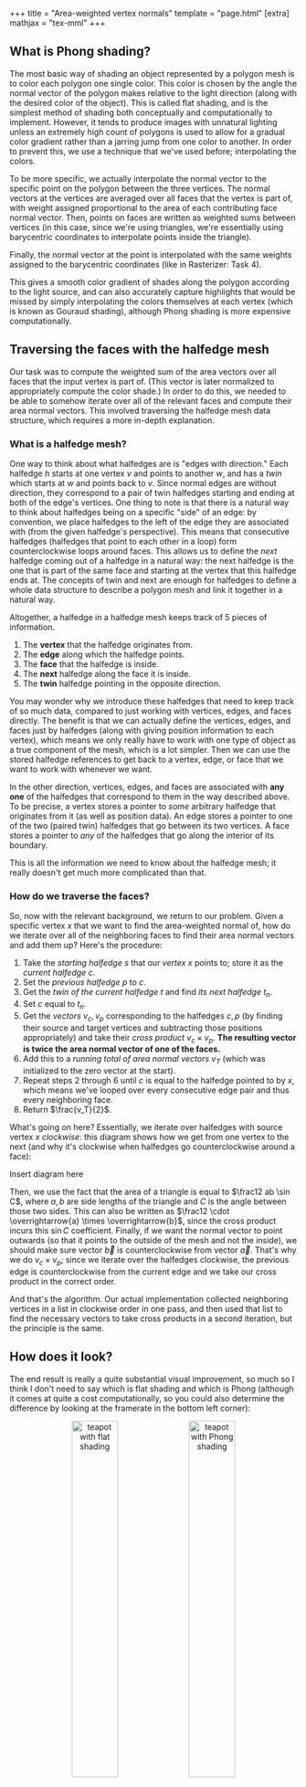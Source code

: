 +++
title = "Area-weighted vertex normals"
template = "page.html"
[extra]
mathjax = "tex-mml"
+++
 
## What is Phong shading?
The most basic way of shading an object represented by a polygon mesh is to color each polygon one single color. This color is chosen by the angle the normal vector of the polygon makes relative to the light direction (along with the desired color of the object). This is called flat shading, and is the simplest method of shading both conceptually and computationally to implement. However, it tends to produce images with unnatural lighting unless an extremely high count of polygons is used to allow for a gradual color gradient rather than a jarring jump from one color to another. In order to prevent this, we use a technique that we've used before; interpolating the colors.

To be more specific, we actually interpolate the normal vector to the specific point on the polygon between the three vertices. The normal vectors at the vertices are averaged over all faces that the vertex is part of, with weight assigned proportional to the area of each contributing face normal vector. Then, points on faces are written as weighted sums between vertices (in this case, since we're using triangles, we're essentially using barycentric coordinates to interpolate points inside the triangle).

Finally, the normal vector at the point is interpolated with the same weights assigned to the barycentric coordinates (like in Rasterizer: Task 4).

This gives a smooth color gradient of shades along the polygon according to the light source, and can also accurately capture highlights that would be missed by simply interpolating the colors themselves at each vertex (which is known as Gouraud shading), although Phong shading is more expensive computationally.
## Traversing the faces with the halfedge mesh
Our task was to compute the weighted sum of the area vectors over all faces that the input vertex is part of. (This vector is later normalized to appropriately compute the color shade.) In order to do this, we needed to be able to somehow iterate over all of the relevant faces and compute their area normal vectors. This involved traversing the halfedge mesh data structure, which requires a more in-depth explanation.

### What is a halfedge mesh?
One way to think about what halfedges are is "edges with direction." Each halfedge $h$ starts at one vertex $v$ and points to another $w$, and has a *twin* which starts at $w$ and points back to $v$. Since normal edges are without direction, they correspond to a pair of twin halfedges starting and ending at both of the edge's vertices. One thing to note is that there is a natural way to think about halfedges being on a specific "side" of an edge: by convention, we place halfedges to the left of the edge they are associated with (from the given halfedge's perspective). This means that consecutive halfedges (halfedges that point to each other in a loop) form counterclockwise loops around faces. This allows us to define the *next* halfedge coming out of a halfedge in a natural way: the next halfedge is the one that is part of the same face and starting at the vertex that this halfedge ends at. The concepts of twin and next are enough for halfedges to define a whole data structure to describe a polygon mesh and link it together in a natural way.

Altogether, a halfedge in a halfedge mesh keeps track of 5 pieces of information.
1. The **vertex** that the halfedge originates from.
2. The **edge** along which the halfedge points.
3. The **face** that the halfedge is inside.
4. The **next** halfedge along the face it is inside.
5. The **twin** halfedge pointing in the opposite direction.

You may wonder why we introduce these halfedges that need to keep track of so much data, compared to just working with vertices, edges, and faces directly. The benefit is that we can actually define the vertices, edges, and faces just by halfedges (along with giving position information to each vertex), which means we only really have to work with one type of object as a true component of the mesh, which is a lot simpler. Then we can use the stored halfedge references to get back to a vertex, edge, or face that we want to work with whenever we want.

In the other direction, vertices, edges, and faces are associated with **any one** of the halfedges that correspond to them in the way described above. To be precise, a vertex stores a pointer to *some* arbitrary halfedge that originates from it (as well as position data). An edge stores a pointer to one of the two (paired twin) halfedges that go between its two vertices. A face stores a pointer to *any* of the halfedges that go along the interior of its boundary.

This is all the information we need to know about the halfedge mesh; it really doesn't get much more complicated than that.

### How do we traverse the faces?

So, now with the relevant background, we return to our problem. Given a specific vertex $x$ that we want to find the area-weighted normal of, how do we iterate over all of the neighboring faces to find their area normal vectors and add them up? Here's the procedure: 

1. Take the *starting halfedge* $s$ that our *vertex* $x$ points to; store it as the *current halfedge* $c$.
2. Set the *previous halfedge* $p$ to $c$.
3. Get the *twin of the current halfedge* $t$ and find *its next halfedge* $t_n$.
4. Set $c$ equal to $t_n$.
5. Get the *vectors* $v_c, v_p$ corresponding to the halfedges $c,p$ (by finding their source and target vertices and subtracting those positions appropriately) and take their *cross product* $v_c \times v_p$. **The resulting vector is twice the area normal vector of one of the faces.**
6. Add this to a *running total of area normal vectors* $v_T$ (which was initialized to the zero vector at the start).
7. Repeat steps 2 through 6 until $c$ is equal to the halfedge pointed to by $x$, which means we've looped over every consecutive edge pair and thus every neighboring face.
8. Return $\frac{v_T}{2}$.

What's going on here? Essentially, we iterate over halfedges with source vertex $x$ *clockwise*: this diagram shows how we get from one vertex to the next (and why it's clockwise when halfedges go counterclockwise around a face):

Insert diagram here

Then, we use the fact that the area of a triangle is equal to $\frac12 ab \sin C$, where $a,b$ are side lengths of the triangle and $C$ is the angle between those two sides. This can also be written as $\frac12 \cdot \overrightarrow{a} \times \overrightarrow{b}$, since the cross product incurs this $\sin C$ coefficient. Finally, if we want the normal vector to point outwards (so that it points to the outside of the mesh and not the inside), we should make sure vector $\overrightarrow{b}$ is counterclockwise from vector $\overrightarrow{a}$. That's why we do $v_c \times v_p$; since we iterate over the halfedges clockwise, the previous edge is counterclockwise from the current edge and we take our cross product in the correct order.

And that's the algorithm. Our actual implementation collected neighboring vertices in a list in clockwise order in one pass, and then used that list to find the necessary vectors to take cross products in a second iteration, but the principle is the same.

## How does it look?
The end result is really a quite substantial visual improvement, so much so I think I don't need to say which is flat shading and which is Phong (although it comes at quite a cost computationally, so you could also determine the difference by looking at the framerate in the bottom left corner):
<p style = "text-align:center">
	<img src="./task3-flat-shading.png" alt="teapot with flat shading" width="40%" style="text-align:center"/>
	<img src="./task3-phong-shading.png" alt="teapot with Phong shading" width="40%" style="text-align:center"/>
</p>
